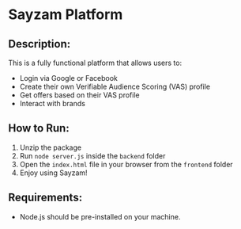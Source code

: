 # Sayzam Platform

## Description:
This is a fully functional platform that allows users to:
- Login via Google or Facebook
- Create their own Verifiable Audience Scoring (VAS) profile
- Get offers based on their VAS profile
- Interact with brands

## How to Run:

1. Unzip the package
2. Run `node server.js` inside the `backend` folder
3. Open the `index.html` file in your browser from the `frontend` folder
4. Enjoy using Sayzam!

## Requirements:
- Node.js should be pre-installed on your machine.
